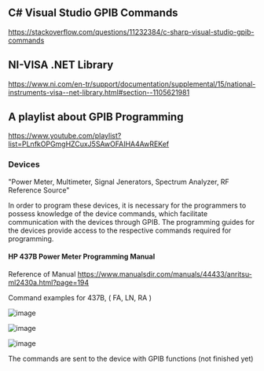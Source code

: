 ## C# Visual Studio GPIB Commands
https://stackoverflow.com/questions/11232384/c-sharp-visual-studio-gpib-commands

## NI-VISA .NET Library
https://www.ni.com/en-tr/support/documentation/supplemental/15/national-instruments-visa--net-library.html#section--1105621981

## A playlist about GPIB Programming
https://www.youtube.com/playlist?list=PLnfkOPGmgHZCuxJ5SAwOFAIHA4AwREKef


### Devices
"Power Meter, Multimeter, Signal Jenerators, Spectrum Analyzer, RF Reference Source"

In order to program these devices, it is necessary for the programmers to possess knowledge of the device commands, which facilitate communication with the devices through GPIB. The programming guides for the devices provide access to the respective commands required for programming.

#### HP 437B Power Meter Programming Manual
Reference of Manual
https://www.manualsdir.com/manuals/44433/anritsu-ml2430a.html?page=194

Command examples for 437B, ( FA, LN, RA )

![image](https://user-images.githubusercontent.com/61689837/234522877-ee79728e-ae0e-44f4-b7de-e0b95ff297ce.png)

![image](https://user-images.githubusercontent.com/61689837/234523547-6219e291-0d46-41a1-b971-75939113db2e.png)

![image](https://user-images.githubusercontent.com/61689837/234523714-3e98d06d-82bc-449f-a249-30ed4c201d88.png)

The commands are sent to the device with GPIB functions (not finished yet)
